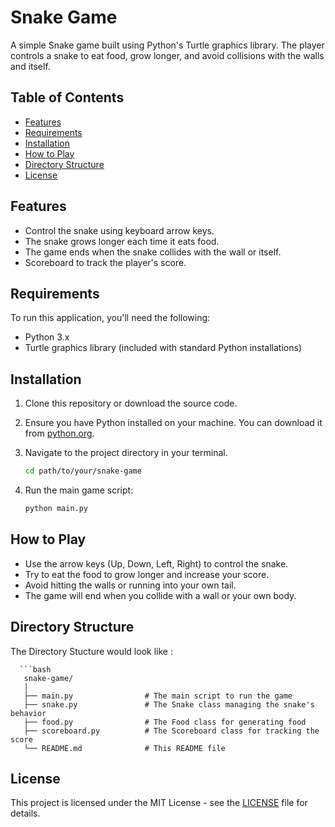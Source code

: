 # Snake Game

A simple Snake game built using Python's Turtle graphics library. The player controls a snake to eat food, grow longer, and avoid collisions with the walls and itself.

## Table of Contents

- [Features](#features)
- [Requirements](#requirements)
- [Installation](#installation)
- [How to Play](#how-to-play)
- [Directory Structure](#directory-structure)
- [License](#license)

## Features

- Control the snake using keyboard arrow keys.
- The snake grows longer each time it eats food.
- The game ends when the snake collides with the wall or itself.
- Scoreboard to track the player's score.

## Requirements

To run this application, you'll need the following:

- Python 3.x
- Turtle graphics library (included with standard Python installations)

## Installation

1. Clone this repository or download the source code.
2. Ensure you have Python installed on your machine. You can download it from [python.org](https://www.python.org/downloads/).
3. Navigate to the project directory in your terminal.

   ```bash
   cd path/to/your/snake-game
4. Run the main game script:
    ```bash
   python main.py
## How to Play
- Use the arrow keys (Up, Down, Left, Right) to control the snake.
- Try to eat the food to grow longer and increase your score.
- Avoid hitting the walls or running into your own tail.
- The game will end when you collide with a wall or your own body.

## Directory Structure
   The Directory Stucture would look like :
   
      ```bash
       snake-game/
       │
       ├── main.py                # The main script to run the game
       ├── snake.py               # The Snake class managing the snake's behavior
       ├── food.py                # The Food class for generating food
       ├── scoreboard.py          # The Scoreboard class for tracking the score
       └── README.md              # This README file

## License
This project is licensed under the MIT License - see the [LICENSE](../LICENSE) file for details.
